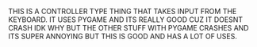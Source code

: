 THIS IS A CONTROLLER TYPE THING THAT TAKES INPUT FROM THE KEYBOARD. IT USES PYGAME AND ITS REALLY GOOD CUZ IT DOESNT CRASH IDK WHY BUT THE OTHER STUFF WITH PYGAME CRASHES AND ITS SUPER ANNOYING BUT THIS IS GOOD AND HAS A LOT OF USES.
